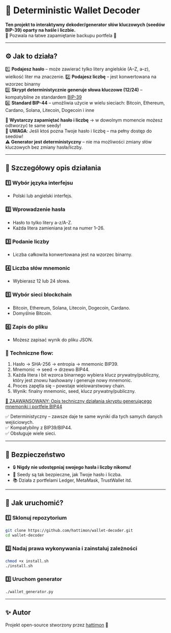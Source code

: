 
# 🔑 Deterministic Wallet Decoder

**Ten projekt to interaktywny dekoder/generator słów kluczowych (seedów BIP-39) oparty na haśle i liczbie.**  
🧠 Pozwala na łatwe zapamiętanie backupu portfela 🔑

---

## ⚙️ Jak to działa?

1️⃣ **Podajesz hasło** – może zawierać tylko litery angielskie (A–Z, a–z), wielkość liter ma znaczenie.
2️⃣ **Podajesz liczbę** – jest konwertowana na wzorzec binarny  
3️⃣ **Skrypt deterministycznie generuje słowa kluczowe (12/24)** – kompatybilne ze standardem [BIP-39](https://github.com/bitcoin/bips/blob/master/bip-0039.mediawiki)  
4️⃣ **Standard BIP-44** – umożliwia użycie w wielu sieciach: Bitcoin, Ethereum, Cardano, Solana, Litecoin, Dogecoin i inne

📌 **Wystarczy zapamiętać hasło i liczbę** → w dowolnym momencie możesz odtworzyć te same seedy!  
📌 **UWAGA**: Jeśli ktoś pozna Twoje hasło i liczbę – ma pełny dostęp do seedów!  
⚠️ **Generator jest deterministyczny** – nie ma możliwości zmiany słów kluczowych bez zmiany hasła/liczby.

---

## 🧩 Szczegółowy opis działania

### 1️⃣ Wybór języka interfejsu
- Polski lub angielski interfejs.

### 2️⃣ Wprowadzenie hasła
- Hasło to tylko litery a-z/A-Z.
- Każda litera zamieniana jest na numer 1–26.

### 3️⃣ Podanie liczby
- Liczba całkowita konwertowana jest na wzorzec binarny.

### 4️⃣ Liczba słów mnemonic
- Wybierasz 12 lub 24 słowa.

### 5️⃣ Wybór sieci blockchain
- Bitcoin, Ethereum, Solana, Litecoin, Dogecoin, Cardano.
- Domyślnie Bitcoin.

### 6️⃣ Zapis do pliku
- Możesz zapisać wynik do pliku JSON.

### 🔗 Techniczne flow:
1. Hasło → SHA-256 → entropia → mnemonic BIP39.
2. Mnemonic → seed → drzewo BIP44.
3. Każda litera i bit wzorca binarnego wybiera klucz prywatny/publiczny, który jest znowu hashowany i generuje nowy mnemonic.
4. Proces zapętla się – powstaje wielowarstwowy chain.
5. Wynik: finalny mnemonic, seed, klucz prywatny/publiczny.

[📜 ZAAWANSOWANY: Opis techniczny działania skryptu generującego mnemoniki i portfele BIP44](https://github.com/hattimon/wallet-decoder/blob/main/spec_tech.md)

✅ Deterministyczny – zawsze daje te same wyniki dla tych samych danych wejściowych.  
✅ Kompatybilny z BIP39/BIP44.  
✅ Obsługuje wiele sieci.

---

## 🚨 Bezpieczeństwo

- 🔒 **Nigdy nie udostępniaj swojego hasła i liczby nikomu!**
- 🔑 Seedy są tak bezpieczne, jak Twoje hasło i liczba.
- 📚 Działa z portfelami Ledger, MetaMask, TrustWallet itd.

---

## 🚀 Jak uruchomić?

### 1️⃣ Sklonuj repozytorium

```bash
git clone https://github.com/hattimon/wallet-decoder.git
cd wallet-decoder
```

### 2️⃣ Nadaj prawa wykonywania i zainstaluj zależności

```bash
chmod +x install.sh
./install.sh
```

### 3️⃣ Uruchom generator

```bash
./wallet_generator.py
```

---

## ✨ Autor

Projekt open-source stworzony przez [hattimon](https://github.com/hattimon) 🚀
